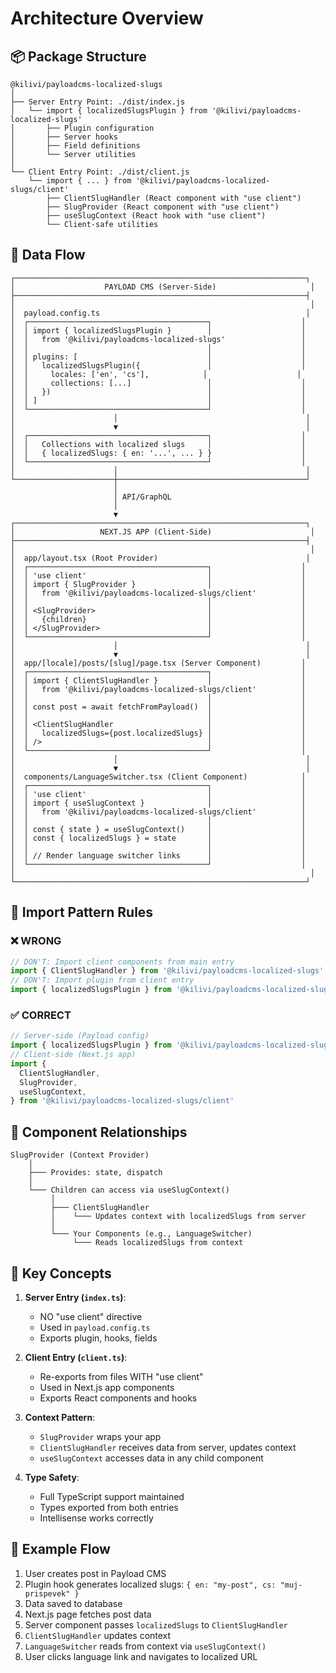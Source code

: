 # Architecture Overview

## 📦 Package Structure

```
@kilivi/payloadcms-localized-slugs
│
├── Server Entry Point: ./dist/index.js
│   └── import { localizedSlugsPlugin } from '@kilivi/payloadcms-localized-slugs'
│       ├── Plugin configuration
│       ├── Server hooks
│       ├── Field definitions
│       └── Server utilities
│
└── Client Entry Point: ./dist/client.js
    └── import { ... } from '@kilivi/payloadcms-localized-slugs/client'
        ├── ClientSlugHandler (React component with "use client")
        ├── SlugProvider (React component with "use client")
        ├── useSlugContext (React hook with "use client")
        └── Client-safe utilities
```

## 🔄 Data Flow

```
┌─────────────────────────────────────────────────────────────────┐
│                    PAYLOAD CMS (Server-Side)                     │
├─────────────────────────────────────────────────────────────────┤
│                                                                  │
│  payload.config.ts                                              │
│  ┌────────────────────────────────────────┐                    │
│  │ import { localizedSlugsPlugin }        │                    │
│  │   from '@kilivi/payloadcms-localized-slugs'                 │
│  │                                        │                    │
│  │ plugins: [                             │                    │
│  │   localizedSlugsPlugin({               │                    │
│  │     locales: ['en', 'cs'],            │                    │
│  │     collections: [...]                 │                    │
│  │   })                                   │                    │
│  │ ]                                      │                    │
│  └────────────────────────────────────────┘                    │
│                      │                                          │
│                      ▼                                          │
│  ┌────────────────────────────────────────┐                    │
│  │   Collections with localized slugs     │                    │
│  │   { localizedSlugs: { en: '...', ... } }                    │
│  └────────────────────────────────────────┘                    │
│                      │                                          │
└──────────────────────┼──────────────────────────────────────────┘
                       │
                       │ API/GraphQL
                       │
                       ▼
┌─────────────────────────────────────────────────────────────────┐
│                   NEXT.JS APP (Client-Side)                      │
├─────────────────────────────────────────────────────────────────┤
│                                                                  │
│  app/layout.tsx (Root Provider)                                 │
│  ┌────────────────────────────────────────┐                    │
│  │ 'use client'                           │                    │
│  │ import { SlugProvider }                │                    │
│  │   from '@kilivi/payloadcms-localized-slugs/client'          │
│  │                                        │                    │
│  │ <SlugProvider>                         │                    │
│  │   {children}                           │                    │
│  │ </SlugProvider>                        │                    │
│  └────────────────────────────────────────┘                    │
│                      │                                          │
│                      ▼                                          │
│  app/[locale]/posts/[slug]/page.tsx (Server Component)         │
│  ┌────────────────────────────────────────┐                    │
│  │ import { ClientSlugHandler }           │                    │
│  │   from '@kilivi/payloadcms-localized-slugs/client'          │
│  │                                        │                    │
│  │ const post = await fetchFromPayload()  │                    │
│  │                                        │                    │
│  │ <ClientSlugHandler                     │                    │
│  │   localizedSlugs={post.localizedSlugs} │                    │
│  │ />                                     │                    │
│  └────────────────────────────────────────┘                    │
│                      │                                          │
│                      ▼                                          │
│  components/LanguageSwitcher.tsx (Client Component)            │
│  ┌────────────────────────────────────────┐                    │
│  │ 'use client'                           │                    │
│  │ import { useSlugContext }              │                    │
│  │   from '@kilivi/payloadcms-localized-slugs/client'          │
│  │                                        │                    │
│  │ const { state } = useSlugContext()     │                    │
│  │ const { localizedSlugs } = state       │                    │
│  │                                        │                    │
│  │ // Render language switcher links      │                    │
│  └────────────────────────────────────────┘                    │
│                                                                  │
└─────────────────────────────────────────────────────────────────┘
```

## 🎯 Import Pattern Rules

### ❌ WRONG

```typescript
// DON'T: Import client components from main entry
import { ClientSlugHandler } from '@kilivi/payloadcms-localized-slugs'
// DON'T: Import plugin from client entry
import { localizedSlugsPlugin } from '@kilivi/payloadcms-localized-slugs/client'
```

### ✅ CORRECT

```typescript
// Server-side (Payload config)
import { localizedSlugsPlugin } from '@kilivi/payloadcms-localized-slugs'
// Client-side (Next.js app)
import {
  ClientSlugHandler,
  SlugProvider,
  useSlugContext,
} from '@kilivi/payloadcms-localized-slugs/client'
```

## 🧩 Component Relationships

```
SlugProvider (Context Provider)
    │
    ├─── Provides: state, dispatch
    │
    └─── Children can access via useSlugContext()
         │
         ├─── ClientSlugHandler
         │    └─── Updates context with localizedSlugs from server
         │
         └─── Your Components (e.g., LanguageSwitcher)
              └─── Reads localizedSlugs from context
```

## 🔑 Key Concepts

1. **Server Entry (`index.ts`)**:
   - NO "use client" directive
   - Used in `payload.config.ts`
   - Exports plugin, hooks, fields

2. **Client Entry (`client.ts`)**:
   - Re-exports from files WITH "use client"
   - Used in Next.js app components
   - Exports React components and hooks

3. **Context Pattern**:
   - `SlugProvider` wraps your app
   - `ClientSlugHandler` receives data from server, updates context
   - `useSlugContext` accesses data in any child component

4. **Type Safety**:
   - Full TypeScript support maintained
   - Types exported from both entries
   - Intellisense works correctly

## 📝 Example Flow

1. User creates post in Payload CMS
2. Plugin hook generates localized slugs: `{ en: "my-post", cs: "muj-prispevek" }`
3. Data saved to database
4. Next.js page fetches post data
5. Server component passes `localizedSlugs` to `ClientSlugHandler`
6. `ClientSlugHandler` updates context
7. `LanguageSwitcher` reads from context via `useSlugContext()`
8. User clicks language link and navigates to localized URL
